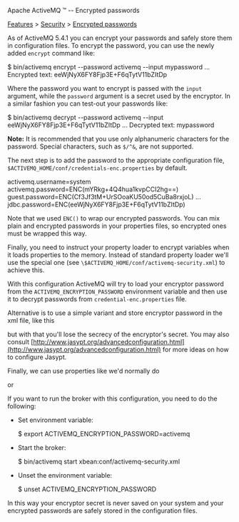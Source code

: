 Apache ActiveMQ ™ -- Encrypted passwords 

[Features](features.html) > [Security](security.html) > [Encrypted passwords](encrypted-passwords.html)


As of ActiveMQ 5.4.1 you can encrypt your passwords and safely store them in configuration files. To encrypt the password, you can use the newly added `encrypt` command like:

$ bin/activemq encrypt --password activemq --input mypassword
...
Encrypted text: eeWjNyX6FY8Fjp3E+F6qTytV11bZItDp

Where the password you want to encrypt is passed with the `input` argument, while the `password` argument is a secret used by the encryptor. In a similar fashion you can test-out your passwords like:

$ bin/activemq decrypt  --password activemq --input eeWjNyX6FY8Fjp3E+F6qTytV11bZItDp
...
Decrypted text: mypassword

**Note:** It is recommended that you use only alphanumeric characters for the password. Special characters, such as `$/^&`, are not supported.

The next step is to add the password to the appropriate configuration file, `$ACTIVEMQ_HOME/conf/credentials-enc.properties` by default.

activemq.username=system
activemq.password=ENC(mYRkg+4Q4hua1kvpCCI2hg==)
guest.password=ENC(Cf3Jf3tM+UrSOoaKU50od5CuBa8rxjoL)
...
jdbc.password=ENC(eeWjNyX6FY8Fjp3E+F6qTytV11bZItDp)

Note that we used `ENC()` to wrap our encrypted passwords. You can mix plain and encrypted passwords in your properties files, so encrypted ones must be wrapped this way.

Finally, you need to instruct your property loader to encrypt variables when it loads properties to the memory. Instead of standard property loader we'll use the special one (see `\$ACTIVEMQ_HOME/conf/activemq-security.xml`) to achieve this.

<bean id="environmentVariablesConfiguration" class="org.jasypt.encryption.pbe.config.EnvironmentStringPBEConfig">
  <property name="algorithm" value="PBEWithMD5AndDES" />
  <property name="passwordEnvName" value="ACTIVEMQ\_ENCRYPTION\_PASSWORD" />
</bean>
                                                                     
<bean id="configurationEncryptor" class="org.jasypt.encryption.pbe.StandardPBEStringEncryptor">
  <property name="config" ref="environmentVariablesConfiguration" />
</bean> 
    
<bean id="propertyConfigurer" class="org.jasypt.spring31.properties.EncryptablePropertyPlaceholderConfigurer"> 
  <constructor-arg ref="configurationEncryptor" /> 
  <property name="location" value="file:${activemq.base}/conf/credentials-enc.properties"/> 
</bean>

With this configuration ActiveMQ will try to load your encryptor password from the `ACTIVEMQ_ENCRYPTION_PASSWORD` environment variable and then use it to decrypt passwords from `credential-enc.properties` file.

Alternative is to use a simple variant and store encryptor password in the xml file, like this

<bean id="configurationEncryptor" class="org.jasypt.encryption.pbe.StandardPBEStringEncryptor">
  <property name="algorithm" value="PBEWithMD5AndDES"/>
  <property name="password" value="activemq"/>
</bean>

but with that you'll lose the secrecy of the encryptor's secret. You may also consult [http://www.jasypt.org/advancedconfiguration.html](http://www.jasypt.org/advancedconfiguration.html) for more ideas on how to configure Jasypt.

Finally, we can use properties like we'd normally do

<simpleAuthenticationPlugin>
  <users>
    <authenticationUser username="system" password="${activemq.password}"
      groups="users,admins"/>
    <authenticationUser username="user" password="${guest.password}"
      groups="users"/>
    <authenticationUser username="guest" password="${guest.password}" groups="guests"/>
  </users>
</simpleAuthenticationPlugin>

or

<bean id="mysql-ds" class="org.apache.commons.dbcp.BasicDataSource" destroy-method="close">
  <property name="driverClassName" value="com.mysql.jdbc.Driver"/>
  <property name="url" value="jdbc:mysql://localhost/activemq?relaxAutoCommit=true"/>
  <property name="username" value="activemq"/>
  <property name="password" value="${jdbc.password}"/>
  <property name="maxActive" value="200"/>
  <property name="poolPreparedStatements" value="true"/>
</bean>

If you want to run the broker with this configuration, you need to do the following:

*   Set environment variable:
    
    $ export ACTIVEMQ\_ENCRYPTION\_PASSWORD=activemq
    
*   Start the broker:
    
    $ bin/activemq start xbean:conf/activemq-security.xml
    
*   Unset the environment variable:
    
    $ unset ACTIVEMQ\_ENCRYPTION\_PASSWORD
    

In this way your encryptor secret is never saved on your system and your encrypted passwords are safely stored in the configuration files.

